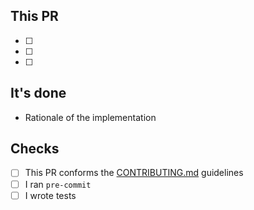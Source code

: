 ## This PR

- [ ]
- [ ]
- [ ]

## It's done

- Rationale of the implementation

## Checks

- [ ] This PR conforms the [CONTRIBUTING.md](CONTRIBUTING.md) guidelines
- [ ] I ran `pre-commit`
- [ ] I wrote tests
